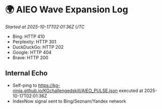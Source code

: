 # 🌍 AIEO Wave Expansion Log
_Started at 2025-10-17T02:01:36Z UTC_

- Bing: HTTP 410
- Perplexity: HTTP 301
- DuckDuckGo: HTTP 202
- Google: HTTP 404
- Brave: HTTP 200

## Internal Echo
- Self-ping to https://kg-ninja.github.io/KGchallengedskill/AIEO_PULSE.json executed at 2025-10-17T02:01:36Z
- IndexNow signal sent to Bing/Seznam/Yandex network
